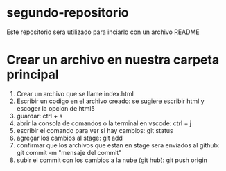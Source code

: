 # segundo-repositorio
Este repositorio sera utilizado para inciarlo con un archivo README


# Crear un archivo en nuestra carpeta principal
1) Crear un archivo que se llame index.html
2) Escribir un codigo en el archivo creado: se sugiere escribir html y escoger la opcion de html5
3) guardar: ctrl + s
4) abrir la consola de comandos o la terminal en vscode: ctrl + j
5) escribir el comando para ver si hay cambios: git status
6) agregar los cambios al stage: git add
7) confirmar que los archivos que estan en stage sera enviados al github: git commit -m "mensaje del commit"
8) subir el commit con los cambios a la nube (git hub): git push origin <nombre de la rama>

